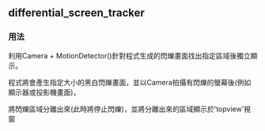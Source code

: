 ## differential_screen_tracker

### 用法

利用Camera + MotionDetector()針對程式生成的閃爍畫面找出指定區域後獨立顯示。


程式將會產生指定大小的黑白閃爍畫面，並以Camera拍攝有閃爍的螢幕後(例如顯示器或投影機畫面)，

將閃爍區域分離出來(此時將停止閃爍)，並將分離出來的區域顯示於'topview'視窗


